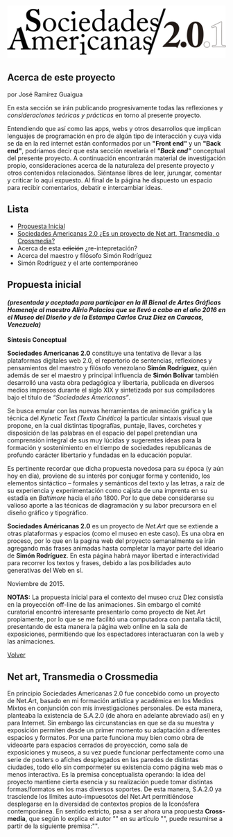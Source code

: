 
<center><img src="/blog/SA_logo_completo_.png" ></center>

## Acerca de este proyecto
por José Ramírez Guaigua

  En esta sección se irán publicando progresivamente todas las reflexiones y _consideraciones teóricas y prácticas_ en torno al presente proyecto.  
  
  Entendiendo que así como las apps, webs y otros desarrollos que implican lenguajes de programación en pro de algún tipo de interacción y cuya vida se da en la red internet están conformados por un **"Front end"** y un **"Back end"**, podríamos decir que esta sección revelaría el _**"Back end"**_ conceptual del presente proyecto. A continuación encontrarán material de investigación propio, consideraciones acerca de la naturaleza del presente proyecto y otros contenidos relacionados. Siéntanse libres de leer, jurungar, comentar y criticar lo aquí expuesto. Al final de la página he dispuesto un espacio para recibir comentarios, debatir e intercambiar ideas. 
  
## Lista
  
- [Propuesta Inicial](#propuesta-inicial)
- [Sociedades Americanas 2.0 ¿Es un proyecto de Net art, Transmedia, o Crossmedia?](#net-art-transmedia-o-crossmedia)
- Acerca de esta ~~edición~~ ¿re-intepretación?
- Acerca del maestro y filósofo Simón Rodríguez
- Simón Rodríguez y el arte contemporáneo

## Propuesta inicial

#### _(presentada y aceptada para participar en la III Bienal de Artes Gráficas Homenaje al maestro Alirio Palacios que se llevó a cabo en el año 2016 en el Museo del Diseño y de la Estampa Carlos Cruz Diez en Caracas, Venezuela)_

**Síntesis Conceptual**

**Sociedades Americanas 2.0** constituye una tentativa de llevar a las plataformas digitales web 2.0, el repertorio de sentencias, reflexiones y pensamientos del maestro y filósofo venezolano **Simón Rodríguez**, quién además de ser el maestro y principal influencia de **Simón Bolívar** también desarrolló una vasta obra pedagógica y libertaria, publicada en diversos medios impresos durante el siglo XIX y sintetizada por sus compiladores bajo el título de _“Sociedades Americanas”_.

Se busca emular con las nuevas herramientas de animación gráfica y la técnica del _Kynetic Text (Texto Cinético)_ la particular sintaxis visual que propone, en la cual distintas tipografías, puntaje, llaves, corchetes y disposición de las palabras en el
espacio del papel pretendían una comprensión integral de sus muy lúcidas y sugerentes ideas para la formación y sostenimiento en el tiempo de sociedades republicanas de profundo carácter libertario y fundadas en la educación popular. 

Es pertinente recordar que dicha propuesta novedosa para su época (y aún hoy en día), proviene de su interés por conjugar forma y contenido, los elementos sintáctico – formales y semánticos del texto y las letras, a raíz de su experiencia y experimentación como cajista de una imprenta en su estadía en _Baltimore_ hacia el año 1800. Por lo que debe considerarse su valioso aporte a las técnicas de diagramación y su labor precursora en el diseño gráfico y tipográfico.

**Sociedades Américanas 2.0** es un proyecto de _Net.Art_ que se extiende a otras plataformas y espacios (como el museo en este caso). Es una obra en proceso, por lo que en la pagina web del proyecto semanalmente se irán agregando más frases animadas hasta completar la mayor parte del ideario de **Simón Rodríguez**. En esta página habrá mayor libertad e interactividad para recorrer los textos y frases, debido a las posibilidades auto generativas del Web en sí.

Noviembre de 2015.

**NOTAS:** La propuesta inicial para el contexto del museo cruz DIez consistía en la proyección off-line de las animaciones. Sin embargo el comité curatorial encontró interesante presentarlo como proyecto de Net.Art propiamente, por lo que se me facilitó una computadora con pantalla táctil, presentando de esta manera la página web online en la sala de exposiciones, permitiendo que los espectadores interactuaran con la web y las animaciones. 

[Volver](#lista)

## Net art, Transmedia o Crossmedia

En principio Sociedades Americanas 2.0 fue concebido como un proyecto de Net.Art, basado en mi formación artística y académica en los Medios Mixtos en conjunción con mis investigaciones personales. De esta manera, planteaba la existencia de S.A.2.0 (de ahora en adelante abreviado así) en y para Internet. Sin embargo las circunstancias en que se da su muestra y exposición permiten desde un primer momento su adaptación a diferentes espacios y formatos. Por una parte funciona muy bien como obra de videoarte para espacios cerrados de proyección, como sala de exposiciones y museos, a su vez puede funcionar perfectamente como una serie de posters o afiches desplegados en las paredes de  distintas ciudades, todo ello sin compormeter su existencia como página web mas o menos interactiva. Es la premisa conceptualista operando: la idea del proyecto mantiene cierta esencia y su realización puede tomar distintas formas/formatos en los mas diversos soportes. De esta manera, S.A.2.0 ya trasciende los límites auto-impuesotos del Net.Art permitiéndose desplegarse en la diversidad de contextos propios de la Iconósfera contemporánea. En sentido estricto, pasa a ser ahora una propuesta **Cross-media**, que según lo explica el autor "" en su artículo "", puede resumirse a partír de la siguiente premisa:"".